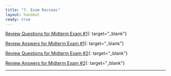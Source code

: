 ```yaml
---
title: "7. Exam Reviews"
layout: handout
ready: true
---
```


[Review Questions for Midterm Exam #1](./exam1reviewquestions.html){: target="_blank"}

[Review Answers for Midterm Exam #1](./exam1reviewsolutions.html){: target="_blank"}

[Review Questions for Midterm Exam #2](./exam2reviewquestions.html){: target="_blank"}

[Review Answers for Midterm Exam #2](./exam2reviewsolutions.html){: target="_blank"}

----------------

